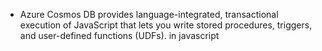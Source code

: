 - Azure Cosmos DB provides language-integrated, transactional execution of JavaScript that lets you write stored procedures, triggers, and user-defined functions (UDFs).  in javascript
